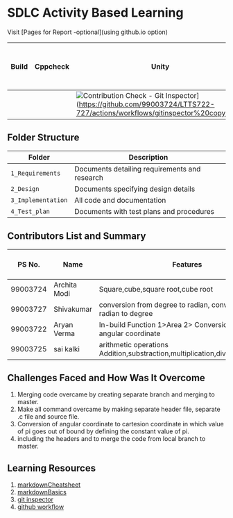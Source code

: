 # SDLC Activity Based Learning

Visit [Pages for Report -optional](using github.io option)

Build | Cppcheck | Unity | [Git Inspector](using github.io option)
------|----------|-------|--------------
 |  | | ![Contribution Check - Git Inspector](https://github.com/99003724/LTTS722-727/actions/workflows/gitinspector%20copy.yml/badge.svg)](https://github.com/99003724/LTTS722-727/actions/workflows/gitinspector%20copy.yml))


## Folder Structure
Folder             | Description
-------------------| -----------------------------------------
`1_Requirements`   | Documents detailing requirements and research
`2_Design`         | Documents specifying design details
`3_Implementation` | All code and documentation
`4_Test_plan`      | Documents with test plans and procedures

## Contributors List and Summary

PS No. |  Name   |    Features    | Issuess Raised |Issues Resolved|No Test Cases|Test Case Pass
-------|---------|----------------|----------------|---------------|-------------|--------------
99003724 |Archita Modi |Square,cube,square root,cube root | 2    | 7  |13   | 
99003727 |Shivakumar |conversion from degree to radian, conversion from radian to degree | 1 | 1 |  | 
99003722 |Aryan Verma    |In-build Function 1>Area 2> Conversion of polar to angular coordinate | 7 | 7 |  | 
99003725 |sai kalki    |arithmetic operations Addition,substraction,multiplication,division,modulous | 1| 4 | |  |  
## Challenges Faced and How Was It Overcome

1. Merging code overcame by creating separate branch and merging to master.
2. Make all command overcame by making separate header file, separate .c file and source file.
3. Conversion of angular coordinate to cartesion coordinate in which value of pi goes out of bound by defining the constant value of pi. 
4. including the headers and to merge the code from local branch to master.

## Learning Resources
1. [markdownCheatsheet](https://github.com/adam-p/markdown-here/wiki/Markdown-Cheatsheet)
2. [markdownBasics](https://guides.github.com/features/mastering-markdown/)
3. [git inspector](https://github.com/ejwa/gitinspector.git)
4. [github workflow](https://docs.github.com/en/actions/learn-github-action)
